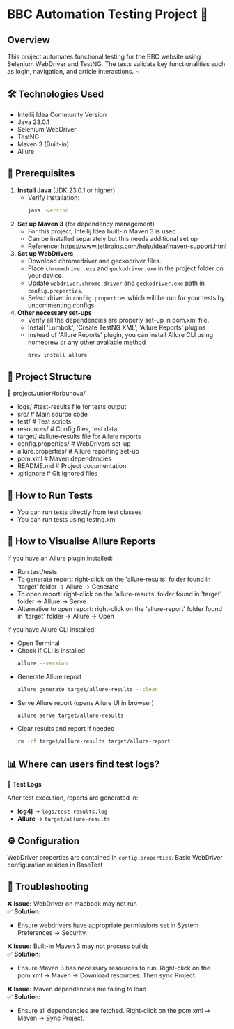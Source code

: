# BBC Automation Testing Project 🚀

## Overview

This project automates functional testing for the BBC website using Selenium WebDriver and TestNG. The tests validate
key functionalities such as login, navigation, and article interactions.
¬

## 🛠️ Technologies Used

- Intellij Idea Community Version
- Java 23.0.1
- Selenium WebDriver
- TestNG
- Maven 3 (Built-in)
- Allure

## 🔧 Prerequisites

1. **Install Java** (JDK 23.0.1 or higher)
    - Verify installation:
      ```sh
      java -version
      ```
2. **Set up Maven 3** (for dependency management)
    - For this project, Intellij Idea built-in Maven 3 is used
    - Can be installed separately but this needs additional set up
    - Reference: https://www.jetbrains.com/help/idea/maven-support.html
3. **Set up WebDrivers**
    - Download chromedriver and geckodriver files.
    - Place `chromedriver.exe` and `geckodriver.exe` in the project folder on your device.
    - Update `webdriver.chrome.driver` and `geckodriver.exe` path in `config.properties`.
    - Select driver in `config.properties` which will be run for your tests by uncommenting configs
4. **Other necessary set-ups**
    - Verify all the dependencies are properly set-up in pom.xml file.
    - Install 'Lombok', 'Create TestNG XML', 'Allure Reports' plugins
    - Instead of 'Allure Reports' plugin, you can install Allure CLI using homebrew or any other available method
      ```sh
      brew install allure
      ```

## 📂 Project Structure

📂 projectJuniorHorbunova/

- logs/ #test-results file for tests output
- src/ # Main source code
- test/ # Test scripts
- resources/ # Config files, test data
- target/ #allure-results file for Allure reports
- config.properties/ # WebDrivers set-up
- allure.properties/ # Allure reporting set-up
- pom.xml # Maven dependencies
- README.md # Project documentation
- .gitignore # Git ignored files

## 🚀 How to Run Tests

- You can run tests directly from test classes
- You can run tests using testng.xml

## 🚀 How to Visualise Allure Reports

If you have an Allure plugin installed:
- Run test/tests
- To generate report: right-click on the 'allure-results' folder found in 'target' folder -> Allure -> Generate
- To open report: right-click on the 'allure-results' folder found in 'target' folder -> Allure -> Serve
- Alternative to open report: right-click on the 'allure-report' folder found in 'target' folder -> Allure -> Open

If you have Allure CLI installed:
- Open Terminal
- Check if CLI is installed
  ```sh
  allure --version
  ```
- Generate Allure report
  ```sh
  allure generate target/allure-results --clean
  ```
- Serve Allure report (opens Allure UI in browser)
  ```sh
  allure serve target/allure-results
  ```
- Clear results and report if needed
  ```sh
  rm -rf target/allure-results target/allure-report
  ```

## **📊 Where can users find test logs?**

**📄 Test Logs**

After test execution, reports are generated in:

- **log4j** → `logs/test-results.log`
- **Allure** → `target/allure-results`

## ⚙️ Configuration

WebDriver properties are contained in `config.properties`. Basic WebDriver configuration resides in BaseTest

## 🐞 Troubleshooting
❌ **Issue:** WebDriver on macbook may not run  
✅ **Solution:**
- Ensure webdrivers have appropriate permissions set in System Preferences -> Security.

❌ **Issue:** Built-in Maven 3 may not process builds  
✅ **Solution:**
- Ensure Maven 3 has necessary resources to run. Right-click on the pom.xml -> Maven ->
  Download resources. Then sync Project.

❌ **Issue:** Maven dependencies are failing to load  
✅ **Solution:**
- Ensure all dependencies are fetched. Right-click on the pom.xml -> Maven -> Sync Project.
